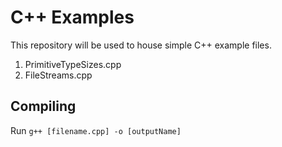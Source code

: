 # C++ Examples
This repository will be used to house simple C++ example files.

1. PrimitiveTypeSizes.cpp
2. FileStreams.cpp

## Compiling
Run `g++ [filename.cpp] -o [outputName]`
